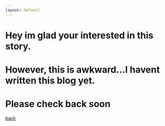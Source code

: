```yaml
---
layout: default
---
```


# Hey im glad your interested in this story.
# However, this is awkward...I havent written this blog yet. 
# Please check back soon

[back](./)
